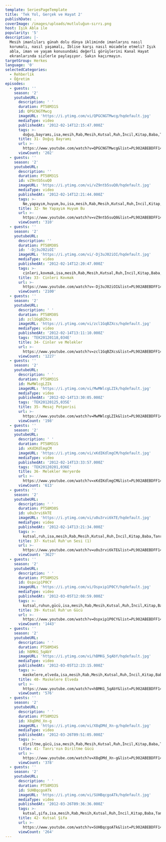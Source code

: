 ```yaml
---
template: SeriesPageTemplate
title: 'Tek Yol, Gerçek ve Hayat 2'
publishDate: .
coverImage: /images/uploads/mutluluğun-sırrı.png
host: Işık Abla ile
popularity: '5'
description: |-
  Mesih imanlıları günah dolu dünya ikliminde imanlarını nasıl
  korumalı, nasıl yaşamalı, İblise karşı nasıl mücadele etmeli? Işık
  abla, iman ve yaşam konusundaki değerli görüşlerini Kanal Hayat
  ekranlarında sizlerle paylaşıyor. Sakın kaçırmayın.
targetGroup: Herkes
language: '0'
selectedCategories:
  - Rehberlik
  - Öğretim
episodes:
  - guests: ''
    season: '2'
    youtubeURL:
      description: ' '
      duration: PT58M31S
      id: QPGCNGTMwcg
      imageURL: 'https://i.ytimg.com/vi/QPGCNGTMwcg/hqdefault.jpg'
      mediaType: video
      publishedAt: '2012-02-14T12:15:47.000Z'
      tags: >-
        doğuş,bayramı,isa,mesih,Rab,Mesih,Kutsal,Ruh,İncil,Kitap,Baba,Tanrı,kıyamet,günü,Allah,depresyon,şifa,bereket,Özgürlük,Hastalık,Bunalım,Esenlik,Rahatlık,Mucize,Hristiyanlık,İman,Hz.,İsa,peygamber,İlah,Ruhsal,Protestan,Türk,Hristiyan,Kıyamet,İntihar,Cennet,Cehennem,din,lanet,Cin,Pastör,Kilise,Ahiret,neler,olacak,yargı
      title: 31- Doğuş Bayramı
      url: >-
        https://www.youtube.com/watch?v=QPGCNGTMwcg&list=PL902ABEBDFF147040&index=31&t=0s
      viewCount: '202'
  - guests: ''
    season: '2'
    youtubeURL:
      description: ''
      duration: PT58M31S
      id: vZ9ntb5suQ0
      imageURL: 'https://i.ytimg.com/vi/vZ9ntb5suQ0/hqdefault.jpg'
      mediaType: video
      publishedAt: '2012-02-14T12:21:44.000Z'
      tags: >-
        Ne,yapayım,huyum,bu,isa,mesih,Rab,Mesih,Kutsal,Ruh,İncil,Kitap,Baba,Tanrı,kıyamet,günü,Allah,depresyon,şifa,bereket,Özgürlük,Hastalık,Bunalım,Esenlik,Rahatlık,Mucize,Hristiyanlık,İman,Hz.,İsa,peygamber,İlah,Ruhsal,Protestan,Türk,Hristiyan,Kıyamet,İntihar,Cennet,Cehennem,din,lanet,Cin,Pastör,Kilise,Ahiret,neler,olacak,yargı
      title: 32- Ne Yapayım Huyum Bu
      url: >-
        https://www.youtube.com/watch?v=vZ9ntb5suQ0&list=PL902ABEBDFF147040&index=32&t=0s
      viewCount: '310'
  - guests: ''
    season: '2'
    youtubeURL:
      description: ''
      duration: PT58M30S
      id: '-Dj3uJ02iOI'
      imageURL: 'https://i.ytimg.com/vi/-Dj3uJ02iOI/hqdefault.jpg'
      mediaType: video
      publishedAt: '2012-02-14T12:20:47.000Z'
      tags: >-
        cinleri,kovmak,isa,mesih,Rab,Mesih,Kutsal,Ruh,İncil,Kitap,Baba,Tanrı,kıyamet,günü,Allah,depresyon,şifa,bereket,Özgürlük,Hastalık,Bunalım,Esenlik,Rahatlık,Mucize,Hristiyanlık,İman,Hz.,İsa,peygamber,İlah,Ruhsal,Protestan,Türk,Hristiyan,Kıyamet,İntihar,Cennet,Cehennem,din,lanet,Cin,Pastör,Kilise,Ahiret,neler,olacak,yargı
      title: 33- Cinleri Kovmak
      url: >-
        https://www.youtube.com/watch?v=-Dj3uJ02iOI&list=PL902ABEBDFF147040&index=33&t=0s
      viewCount: '2100'
  - guests: ''
    season: '2'
    youtubeURL:
      description: ' '
      duration: PT58M30S
      id: zcl1GqBZXcs
      imageURL: 'https://i.ytimg.com/vi/zcl1GqBZXcs/hqdefault.jpg'
      mediaType: video
      publishedAt: '2012-02-14T13:11:10.000Z'
      tags: 'TEK20120118,034E'
      title: 34- Cinler ve Melekler
      url: >-
        https://www.youtube.com/watch?v=zcl1GqBZXcs&list=PL902ABEBDFF147040&index=34&t=0s
      viewCount: '1227'
  - guests: ''
    season: '2'
    youtubeURL:
      description: ' '
      duration: PT58M31S
      id: MwMWlcgLZIk
      imageURL: 'https://i.ytimg.com/vi/MwMWlcgLZIk/hqdefault.jpg'
      mediaType: video
      publishedAt: '2012-02-14T13:30:05.000Z'
      tags: 'TEK20120125,035E'
      title: 35- Mesaj Potporisi
      url: >-
        https://www.youtube.com/watch?v=MwMWlcgLZIk&list=PL902ABEBDFF147040&index=35&t=0s
      viewCount: '198'
  - guests: ''
    season: '2'
    youtubeURL:
      description: ' '
      duration: PT58M31S
      id: xKdIKdlmgCM
      imageURL: 'https://i.ytimg.com/vi/xKdIKdlmgCM/hqdefault.jpg'
      mediaType: video
      publishedAt: '2012-02-14T13:33:57.000Z'
      tags: 'TEK20120201,036E'
      title: 36- Melekler Heryerde
      url: >-
        https://www.youtube.com/watch?v=xKdIKdlmgCM&list=PL902ABEBDFF147040&index=36&t=0s
      viewCount: '613'
  - guests: ''
    season: '2'
    youtubeURL:
      description: ' '
      duration: PT58M30S
      id: u0u3rvi6kTE
      imageURL: 'https://i.ytimg.com/vi/u0u3rvi6kTE/hqdefault.jpg'
      mediaType: video
      publishedAt: '2012-02-14T13:21:34.000Z'
      tags: >-
        kutsal,ruh,isa,mesih,Rab,Mesih,Kutsal,Ruh,İncil,Kitap,Baba,Tanrı,kıyamet,günü,Allah,depresyon,şifa,bereket,Özgürlük,Hastalık,Bunalım,Esenlik,Rahatlık,Mucize,Hristiyanlık,İman,Hz.,İsa,peygamber,İlah,Ruhsal,Protestan,Türk,Hristiyan,Kıyamet,İntihar,Cennet,Cehennem,din,lanet,Cin,Pastör,Kilise,Ahiret,neler,olacak,yargı
      title: 37- Kutsal Ruh'un Sesi (1)
      url: >-
        https://www.youtube.com/watch?v=u0u3rvi6kTE&list=PL902ABEBDFF147040&index=37&t=0s
      viewCount: '3627'
  - guests: ''
    season: '2'
    youtubeURL:
      description: ' '
      duration: PT58M32S
      id: Ospxip1P0CY
      imageURL: 'https://i.ytimg.com/vi/Ospxip1P0CY/hqdefault.jpg'
      mediaType: video
      publishedAt: '2012-03-05T12:08:59.000Z'
      tags: >-
        kutsal,ruhun,gücü,isa,mesih,Rab,Mesih,Kutsal,Ruh,İncil,Kitap,Baba,Tanrı,kıyamet,günü,Allah,depresyon,şifa,bereket,Özgürlük,Hastalık,Bunalım,Esenlik,Rahatlık,Mucize,Hristiyanlık,İman,Hz.,İsa,peygamber,İlah,Ruhsal,Protestan,Türk,Hristiyan,Kıyamet,İntihar,Cennet,Cehennem,din,lanet,Cin,Pastör,Kilise,Ahiret,neler,olacak,yargı
      title: 39- Kutsal Ruh'un Gücü
      url: >-
        https://www.youtube.com/watch?v=Ospxip1P0CY&list=PL902ABEBDFF147040&index=39&t=0s
      viewCount: '1443'
  - guests: ''
    season: '2'
    youtubeURL:
      description: ' '
      duration: PT58M34S
      id: hBMKG_5qAbY
      imageURL: 'https://i.ytimg.com/vi/hBMKG_5qAbY/hqdefault.jpg'
      mediaType: video
      publishedAt: '2012-03-05T12:23:15.000Z'
      tags: >-
        maskelere,elveda,isa,mesih,Rab,Mesih,Kutsal,Ruh,İncil,Kitap,Baba,Tanrı,kıyamet,günü,Allah,depresyon,şifa,bereket,Özgürlük,Hastalık,Bunalım,Esenlik,Rahatlık,Mucize,Hristiyanlık,İman,Hz.,İsa,peygamber,İlah,Ruhsal,Protestan,Türk,Hristiyan,Kıyamet,İntihar,Cennet,Cehennem,din,lanet,Cin,Pastör,Kilise,Ahiret,neler,olacak,yargı
      title: 40- Maskelere Elveda
      url: >-
        https://www.youtube.com/watch?v=hBMKG_5qAbY&list=PL902ABEBDFF147040&index=40&t=0s
      viewCount: '576'
  - guests: ''
    season: '2'
    youtubeURL:
      description: ' '
      duration: PT58M32S
      id: X8qDMd_Xn-g
      imageURL: 'https://i.ytimg.com/vi/X8qDMd_Xn-g/hqdefault.jpg'
      mediaType: video
      publishedAt: '2012-03-26T09:51:05.000Z'
      tags: >-
        diriltme,gücü,isa,mesih,Rab,Mesih,Kutsal,Ruh,İncil,Kitap,Baba,Tanrı,kıyamet,günü,Allah,depresyon,şifa,bereket,Özgürlük,Hastalık,Bunalım,Esenlik,Rahatlık,Mucize,Hristiyanlık,İman,Hz.,İsa,peygamber,İlah,Ruhsal,Protestan,Türk,Hristiyan,Kıyamet,İntihar,Cennet,Cehennem,din,lanet,Cin,Pastör,Kilise,Ahiret,neler,olacak,yargı
      title: 41- Tanrı'nın Diriltme Gücü
      url: >-
        https://www.youtube.com/watch?v=X8qDMd_Xn-g&list=PL902ABEBDFF147040&index=41&t=0s
      viewCount: '378'
  - guests: ''
    season: '2'
    youtubeURL:
      description: ' '
      duration: PT58M33S
      id: SUHBqcgoATk
      imageURL: 'https://i.ytimg.com/vi/SUHBqcgoATk/hqdefault.jpg'
      mediaType: video
      publishedAt: '2012-03-26T09:36:36.000Z'
      tags: >-
        kutsal,şifa,isa,mesih,Rab,Mesih,Kutsal,Ruh,İncil,Kitap,Baba,Tanrı,kıyamet,günü,Allah,depresyon,bereket,Özgürlük,Hastalık,Bunalım,Esenlik,Rahatlık,Mucize,Hristiyanlık,İman,Hz.,İsa,peygamber,İlah,Ruhsal,Protestan,Türk,Hristiyan,Kıyamet,İntihar,Cennet,Cehennem,din,lanet,Cin,Pastör,Kilise,Ahiret,neler,olacak,yargı
      title: 42- Kutsal Şifa
      url: >-
        https://www.youtube.com/watch?v=SUHBqcgoATk&list=PL902ABEBDFF147040&index=42&t=0s
      viewCount: '264'
---
```



